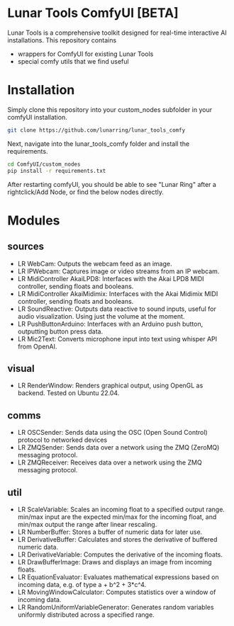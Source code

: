 # Lunar Tools ComfyUI [BETA]
Lunar Tools is a comprehensive toolkit designed for real-time interactive AI installations. This repository contains 
* wrappers for ComfyUI for existing Lunar Tools
* special comfy utils that we find useful

# Installation
Simply clone this repository into your custom_nodes subfolder in your comfyUI installation.
```bash
git clone https://github.com/lunarring/lunar_tools_comfy
```
Next, navigate into the lunar_tools_comfy folder and install the requirements.
```bash
cd ComfyUI/custom_nodes
pip install -r requirements.txt
```
After restarting comfyUI, you should be able to see "Lunar Ring" after a rightclick/Add Node, or find the below nodes directly.

# Modules
## sources
* LR WebCam: Outputs the webcam feed as an image.
* LR IPWebcam: Captures image or video streams from an IP webcam.
* LR MidiController AkaiLPD8: Interfaces with the Akai LPD8 MIDI controller, sending floats and booleans.
* LR MidiController AkaiMidimix: Interfaces with the Akai Midimix MIDI controller, sending floats and booleans.
* LR SoundReactive: Outputs data reactive to sound inputs, useful for audio visualization. Using just the volume at the moment.
* LR PushButtonArduino: Interfaces with an Arduino push button, outputting button press data.
* LR Mic2Text: Converts microphone input into text using whisper API from OpenAI.

## visual
* LR RenderWindow: Renders graphical output, using OpenGL as backend. Tested on Ubuntu 22.04.

## comms
* LR OSCSender: Sends data using the OSC (Open Sound Control) protocol to networked devices
* LR ZMQSender: Sends data over a network using the ZMQ (ZeroMQ) messaging protocol.
* LR ZMQReceiver: Receives data over a network using the ZMQ messaging protocol.

## util
* LR ScaleVariable: Scales an incoming float to a specified output range. min/max input are the expected min/max for the incoming float, and min/max output the range after linear rescaling.
* LR NumberBuffer: Stores a buffer of numeric data for later use.
* LR DerivativeBuffer: Calculates and stores the derivative of buffered numeric data.
* LR DerivativeVariable: Computes the derivative of the incoming floats.
* LR DrawBufferImage: Draws and displays an image from incoming floats.
* LR EquationEvaluator: Evaluates mathematical expressions based on incoming data, e.g. of type a + b^2 + 3*c^4.
* LR MovingWindowCalculator: Computes statistics over a window of incoming data.
* LR RandomUniformVariableGenerator: Generates random variables uniformly distributed across a specified range.
